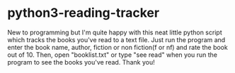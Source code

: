 # python3-reading-tracker
New to programming but I'm quite happy with this neat little python script which tracks the books you've read to a text file. Just run the program and enter the book name, author, fiction or non fiction(f or nf) and rate the book out of 10. Then, open "booklist.txt" or type "see read" when you run the program to see the books you've read. Thank you!

